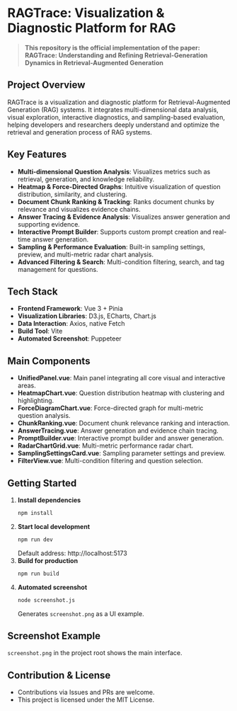 # RAGTrace: Visualization & Diagnostic Platform for RAG

> **This repository is the official implementation of the paper:**
> **RAGTrace: Understanding and Refining Retrieval-Generation Dynamics in Retrieval-Augmented Generation**

## Project Overview
RAGTrace is a visualization and diagnostic platform for Retrieval-Augmented Generation (RAG) systems. It integrates multi-dimensional data analysis, visual exploration, interactive diagnostics, and sampling-based evaluation, helping developers and researchers deeply understand and optimize the retrieval and generation process of RAG systems.

## Key Features
- **Multi-dimensional Question Analysis**: Visualizes metrics such as retrieval, generation, and knowledge reliability.
- **Heatmap & Force-Directed Graphs**: Intuitive visualization of question distribution, similarity, and clustering.
- **Document Chunk Ranking & Tracking**: Ranks document chunks by relevance and visualizes evidence chains.
- **Answer Tracing & Evidence Analysis**: Visualizes answer generation and supporting evidence.
- **Interactive Prompt Builder**: Supports custom prompt creation and real-time answer generation.
- **Sampling & Performance Evaluation**: Built-in sampling settings, preview, and multi-metric radar chart analysis.
- **Advanced Filtering & Search**: Multi-condition filtering, search, and tag management for questions.

## Tech Stack
- **Frontend Framework**: Vue 3 + Pinia
- **Visualization Libraries**: D3.js, ECharts, Chart.js
- **Data Interaction**: Axios, native Fetch
- **Build Tool**: Vite
- **Automated Screenshot**: Puppeteer

## Main Components
- **UnifiedPanel.vue**: Main panel integrating all core visual and interactive areas.
- **HeatmapChart.vue**: Question distribution heatmap with clustering and highlighting.
- **ForceDiagramChart.vue**: Force-directed graph for multi-metric question analysis.
- **ChunkRanking.vue**: Document chunk relevance ranking and interaction.
- **AnswerTracing.vue**: Answer generation and evidence chain tracing.
- **PromptBuilder.vue**: Interactive prompt builder and answer generation.
- **RadarChartGrid.vue**: Multi-metric performance radar chart.
- **SamplingSettingsCard.vue**: Sampling parameter settings and preview.
- **FilterView.vue**: Multi-condition filtering and question selection.

## Getting Started
1. **Install dependencies**
   ```bash
   npm install
   ```
2. **Start local development**
   ```bash
   npm run dev
   ```
   Default address: http://localhost:5173
3. **Build for production**
   ```bash
   npm run build
   ```
4. **Automated screenshot**
   ```bash
   node screenshot.js
   ```
   Generates `screenshot.png` as a UI example.

## Screenshot Example
`screenshot.png` in the project root shows the main interface.

## Contribution & License
- Contributions via Issues and PRs are welcome.
- This project is licensed under the MIT License. 